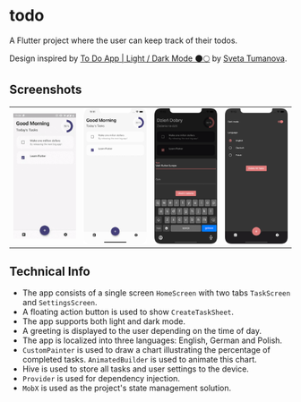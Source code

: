 # todo

A Flutter project where the user can keep track of their todos.

Design inspired by [To Do App | Light / Dark Mode 🌑🌕](https://dribbble.com/shots/8294981-To-Do-App-Light-Dark-Mode) by [Sveta Tumanova](https://dribbble.com/sielurii).

## Screenshots

|                       |                              |                              |                              |
|-----------------------| ---------------------------- | ---------------------------- | ---------------------------- |
| ![](docs/gifs/01.gif) | ![](docs/screenshots/01.png) | ![](docs/screenshots/02.png) | ![](docs/screenshots/03.png) |

## Technical Info

- The app consists of a single screen `HomeScreen` with two tabs `TaskScreen` and `SettingsScreen`.
- A floating action button is used to show `CreateTaskSheet`.
- The app supports both light and dark mode.
- A greeting is displayed to the user depending on the time of day.
- The app is localized into three languages: English, German and Polish.
- `CustomPainter` is used to draw a chart illustrating the percentage of completed tasks. `AnimatedBuilder` is used to animate this chart.
- Hive is used to store all tasks and user settings to the device.
- `Provider` is used for dependency injection.
- `MobX` is used as the project's state management solution.
